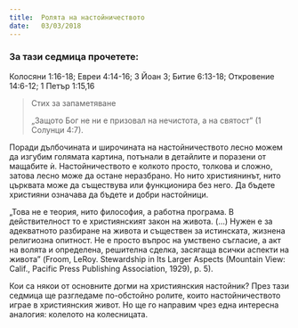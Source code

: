 ```yaml
---
title:  Ролята на настойничеството
date:   03/03/2018
---
```


### За тази седмица прочетете:
Колосяни 1:16-18; Евреи 4:14-16; 3 Йоан 3; Битие 6:13-18; Откровение 14:6-12; 1 Петър 1:15,16 

> <p>Стих за запаметяване</p>
> „Защото Бог не ни е призовал на нечистота, а на святост” (1 Солунци 4:7). 

Поради дълбочината и широчината на настойничеството лесно можем да изгубим голямата картина, потънали в детайлите и поразени от мащабите ѝ. Настойничеството е колкото просто, толкова и сложно, затова лесно може да остане неразбрано. Но нито християнинът, нито църквата може да съществува или функционира без него. Да бъдете християни означава да бъдете и добри настойници.

„Това не е теория, нито философия, а работна програма. В действителност то е християнският закон на живота. (...) Нужен е за адекватното разбиране на живота и съществен за истинската, жизнена религиозна опитност. Не е просто въпрос на умствено съгласие, а акт на волята и определена, решителна сделка, засягаща всички аспекти на живота” (Froom, LeRoу. Stewardship in Its Larger Aspects (Mountain View: Calif., Pacific Press Publishing Association, 1929), p. 5).

Кои са някои от основните догми на християнския настойник? През тази седмица ще разгледаме по-обстойно ролите, които настойничеството играе в християнския живот. Но ще го направим чрез една интересна аналогия: колелото на колесницата.
